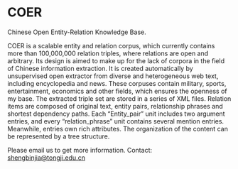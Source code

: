 # COER
Chinese Open Entity-Relation Knowledge Base.

COER is a scalable entity and relation corpus, which currently contains more than 100,000,000 relation triples, where relations are open and arbitrary. Its design is aimed to make up for the lack of corpora in the field of Chinese information extraction. 
It is created automatically by unsupervised open extractor from diverse and heterogeneous web text, including encyclopedia and news. These corpuses contain military, sports, entertainment, economics and other fields, which ensures the openness of my base.
The extracted triple set are stored in a series of XML files. Relation items are composed of original text, entity pairs, relationship phrases and shortest dependency paths. Each “Entity_pair” unit includes two argument entries, and every “relation_phrase” unit contains several mention entries. Meanwhile, entries own rich attributes. The organization of the content can be represented by a tree structure.


Please email us to get more information.
Contact: shengbinjia@tongji.edu.cn
